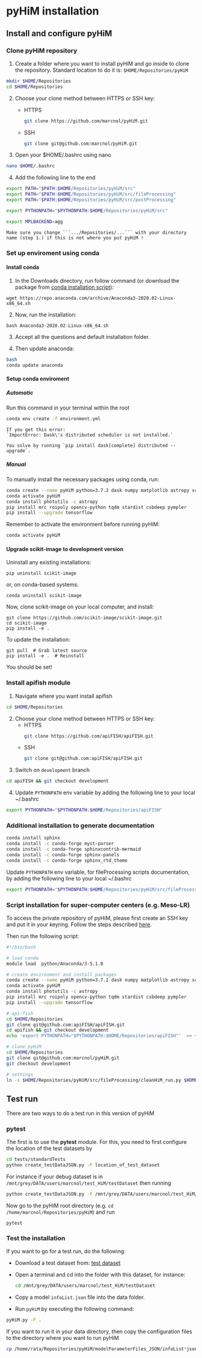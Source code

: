 # pyHiM installation


## Install and configure pyHiM

### Clone pyHiM repository

1. Create a folder where you want to install pyHiM and go inside to clone the repository. Standard location to do it is: ```$HOME/Repositories/pyHiM```

```bash
mkdir $HOME/Repositories
cd $HOME/Repositories
```

2. Choose your clone method between HTTPS or SSH key:
    - HTTPS
      ```bash
      git clone https://github.com/marcnol/pyHiM.git
      ```
    - SSH
      ```bash
      git clone git@github.com:marcnol/pyHiM.git
      ```

3. Open your $HOME/.bashrc using nano

```bash
nano $HOME/.bashrc
```

4. Add the following line to the end

```sh
export PATH="$PATH:$HOME/Repositories/pyHiM/src"
export PATH="$PATH:$HOME/Repositories/pyHiM/src/fileProcessing"
export PATH="$PATH:$HOME/Repositories/pyHiM/src/postProcessing"

export PYTHONPATH="$PYTHONPATH:$HOME/Repositories/pyHiM/src"

export MPLBACKEND=agg
```

```{note}
Make sure you change ```.../Repositories/...``` with your directory name (step 1.) if this is not where you put pyHiM !
```

### Set up enviroment using conda

#### Install conda

1. In the Downloads directory, run follow command (or download the package from [conda installation script](https://www.anaconda.com/products/individual)):
```
wget https://repo.anaconda.com/archive/Anaconda3-2020.02-Linux-x86_64.sh
```
2. Now, run the installation:
```
bash Anaconda3-2020.02-Linux-x86_64.sh
```

3. Accept all the questions and default installation folder.

4. Then update anaconda:
```bash
bash
conda update anaconda
```

#### Setup conda enviroment

##### Automatic 

Run this command in your terminal within the root 

```sh
conda env create -f environment.yml
```

```{note}
If you get this error:
`ImportError: Dask\'s distributed scheduler is not installed.`

You solve by running `pip install dask[complete] distributed --upgrade`.
```

##### Manual 

To manually install the necessary packages using conda, run:

```sh
conda create --name pyHiM python=3.7.2 dask numpy matplotlib astropy scikit-learn pandas
conda activate pyHiM
conda install photutils -c astropy
pip install mrc roipoly opencv-python tqdm stardist csbdeep pympler
pip install --upgrade tensorflow
```

Remember to activate the environment before running pyHiM:

```sh
conda activate pyHiM
```

#### Upgrade scikit-image to development version

Uninstall any existing installations:

```
pip uninstall scikit-image
```

or, on conda-based systems:

```
conda uninstall scikit-image
```

Now, clone scikit-image on your local computer, and install:

```
git clone https://github.com/scikit-image/scikit-image.git
cd scikit-image
pip install -e .
```

To update the installation:

```
git pull  # Grab latest source
pip install -e .  # Reinstall
```

You should be set!

### Install apifish module

1. Navigate where you want install apifish
```bash
cd $HOME/Repositories
```

2. Choose your clone method between HTTPS or SSH key:
    - HTTPS
      ```bash
      git clone https://github.com/apiFISH/apiFISH.git
      ```
    - SSH
      ```bash
      git clone git@github.com:apiFISH/apiFISH.git
      ```
3. Switch on `development` branch
```bash
cd apiFISH && git checkout development
```

4. Update `PYTHONPATH` env variable by adding the following line to your local ~/.bashrc

```sh
export PYTHONPATH="$PYTHONPATH:$HOME/Repositories/apiFISH"
```

### Additional installation to generate documentation

```sh
conda install sphinx
conda install -c conda-forge myst-parser
conda install -c conda-forge sphinxcontrib-mermaid
conda install -c conda-forge sphinx-panels
conda install -c conda-forge sphinx_rtd_theme
```
Update `PYTHONPATH` env variable, for fileProcessing scripts documentation, by adding the following line to your local ~/.bashrc

```sh
export PYTHONPATH="$PYTHONPATH:$HOME/Repositories/pyHiM/src/fileProcessing"
```


### Script installation for super-computer centers (e.g. Meso-LR)

To access the private repository of pyHiM, please first create an SSH key and put it in your keyring. Follow the steps described [here](https://docs.github.com/en/github/authenticating-to-github/generating-a-new-ssh-key-and-adding-it-to-the-ssh-agent).

Then run the following script:

```sh
#!/bin/bash

# load conda
module load  python/Anaconda/3-5.1.0

# create environment and install packages
conda create --name pyHiM python=3.7.2 dask numpy matplotlib astropy scikit-learn pandas
conda activate pyHiM
conda install photutils -c astropy
pip install mrc roipoly opencv-python tqdm stardist csbdeep pympler
pip install --upgrade tensorflow

# api-fish
cd $HOME/Repositories
git clone git@github.com:apiFISH/apiFISH.git
cd apifish && git checkout development
echo 'export PYTHONPATH="$PYTHONPATH:$HOME/Repositories/apiFISH"'  >> ~/.bashrc

# clone pyHiM
cd $HOME/Repositories
git clone git@github.com:marcnol/pyHiM.git
git checkout development

# settings
ln -s $HOME/Repositories/pyHiM/src/fileProcessing/cleanHiM_run.py $HOME/bin/cleanHiM

```



## Test run

There are two ways to do a test run in this version of pyHiM

### pytest

The first is to use the **pytest** module. For this, you need to first configure the location of the test datasets by


```sh
cd tests/standardTests
python create_testDataJSON.py -F location_of_test_dataset
```

For instance if your debug dataset is in ```/mnt/grey/DATA/users/marcnol/test_HiM/testDataset``` then running

```sh
python create_testDataJSON.py -F /mnt/grey/DATA/users/marcnol/test_HiM/testDataset
```

Now go to the pyHiM root directory (e.g. ```cd /home/marcnol/Repositories/pyHiM```) and run

```
pytest
```



### Test the installation

If you want to go for a test run, do the following:

- Download a test dataset from: [test dataset](https://zenodo.org/record/6351755)

- Open a terminal and cd into the folder with this dataset, for instance:

  ```sh
  cd /mnt/grey/DATA/users/marcnol/test_HiM/testDataset
  ```

- Copy a model `infoList.json` file into the data folder.
- Run `pyHiM` by executing the following command:

```bash
pyHiM.py -F .
```

If you want to run it in your data directory, then copy the configuration files to the directory where you want to run pyHiM

```bash
cp /home/rata/Repositories/pyHiM/modelParameterFiles_JSON/infoList*json path-to-your-directory
```
